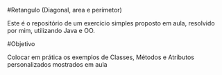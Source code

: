 #Retangulo (Diagonal, area e perímetor)

Este é o repositório de um exercício simples proposto em aula, resolvido por mim, utilizando Java e OO.

#Objetivo

Colocar em prática os exemplos de Classes, Métodos e Atributos personalizados mostrados em aula
